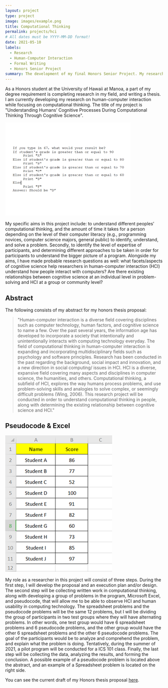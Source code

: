 ```yaml
---
layout: project
type: project
image: images/example.png
title: Computational Thinking
permalink: projects/hci
# All dates must be YYYY-MM-DD format!
date: 2021-05-10
labels:
  - Research
  - Human-Computer Interaction
  - Formal Writing
  - Honors Senior Project
summary: The development of my final Honors Senior Project. My research is conducted on human-computer interaction (HCI), and will be focusing on computational thinking. 
---
```


As a Honors student at the University of Hawaii at Manoa, a part of my degree requirement is completing research in my field, and writing a thesis. I am currently developing my research on human-computer interaction while focusing on computational thinking. The title of my project is "Understanding Humans’ Cognitive Processes During Computational Thinking Through Cognitive Science".

<img class="ui medium left floated image" src="../images/example.png">

My specific aims in this project include: to understand different peoples’ computational thinking, and the amount of time it takes for a person depending on the level of their computer literacy (e.g., programming novices, computer science majors, general public) to identify, understand, and solve a problem. Secondly, to identify the level of expertise of participants, and determining different approaches to be taken in order for participants to understand the bigger picture of a program. Alongside my aims, I have made probable research questions as well: what facets/aspects of cognitive science help researchers in human-computer interaction (HCI) understand how people interact with computers? Are there existing relationships between cognitive science at an individual level in problem-solving and HCI at a group or community level?

## Abstract

The following consists of my abstract for my honors thesis proposal:

<blockquote> "Human-computer interaction is a diverse field covering disciplines such as computer technology, human factors, and cognitive science to name a few. Over the past several years, the information age has developed to incorporate a society that intentionally and unintentionally interacts with computing technology everyday. The field of computational thinking in human-computer interaction is expanding and incorporating multidisciplinary fields such as psychology and software principles. Research has been conducted in the past regarding the background, social impact and innovation, and a new direction in social computing/ issues in HCI. HCI is a diverse, expansive field covering many aspects and disciplines in computer science, the humanities, and others. Computational thinking, a subfield of HCI, explores the way humans process problems, and use problem-solving skills and analogies to solve complex, or seemingly difficult problems (Wing, 2006). This research project will be conducted in order to understand computational thinking in people, along with determining the existing relationship between cognitive science and HCI." </blockquote>

## Pseudocode & Excel

<img class="ui medium right floated image" src="../images/excel.png">

My role as a researcher in this project will consist of three steps. During the first step, I will develop the proposal and an execution plan and/or design. The second step will be collecting written work in computational thinking, along with developing a group of problems in the program, Microsoft Excel, and pseudocode, that will allow me to be able to observe HCI and human usability in computing technology. The spreadsheet problems and the pseudocode problems will be the same 12 problems, but I will be dividing the group of participants in two test groups where they will have alternating problems. In other words, one test group would have 6 spreadsheet problems and 6 pseudocode problems, and the other group would have the other 6 spreadsheet problems and the other 6 pseudocode problems. The goal of the participants would be to analyze and comprehend the problem, and explain what the problem is doing. Tentatively, during the summer of 2021, a pilot program will be conducted for a ICS 101 class. Finally, the last step will be collecting the data, analyzing the results, and forming the conclusion. A possible example of a pseudocode problem is located above the abstract, and an example of a Spreadsheet problem is located on the right side.

You can see the current draft of my Honors thesis proposal <a href="https://drive.google.com/file/d/1Dx1xL06i7YLeaqLTLAmJ5f5Iz6gUJx56/view?usp=sharing">here</a>.
